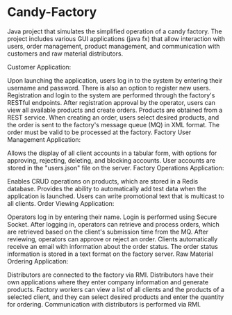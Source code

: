 # Candy-Factory
Java project that simulates the simplified operation of a candy factory. The project includes various GUI applications (java fx) that allow interaction with users, order management, product management, and communication with customers and raw material distributors.

Customer Application:

Upon launching the application, users log in to the system by entering their username and password. There is also an option to register new users.
Registration and login to the system are performed through the factory's RESTful endpoints.
After registration approval by the operator, users can view all available products and create orders.
Products are obtained from a REST service.
When creating an order, users select desired products, and the order is sent to the factory's message queue (MQ) in XML format.
The order must be valid to be processed at the factory.
Factory User Management Application:

Allows the display of all client accounts in a tabular form, with options for approving, rejecting, deleting, and blocking accounts.
User accounts are stored in the "users.json" file on the server.
Factory Operations Application:

Enables CRUD operations on products, which are stored in a Redis database.
Provides the ability to automatically add test data when the application is launched.
Users can write promotional text that is multicast to all clients.
Order Viewing Application:

Operators log in by entering their name.
Login is performed using Secure Socket.
After logging in, operators can retrieve and process orders, which are retrieved based on the client's submission time from the MQ.
After reviewing, operators can approve or reject an order.
Clients automatically receive an email with information about the order status.
The order status information is stored in a text format on the factory server.
Raw Material Ordering Application:

Distributors are connected to the factory via RMI.
Distributors have their own applications where they enter company information and generate products.
Factory workers can view a list of all clients and the products of a selected client, and they can select desired products and enter the quantity for ordering.
Communication with distributors is performed via RMI.
